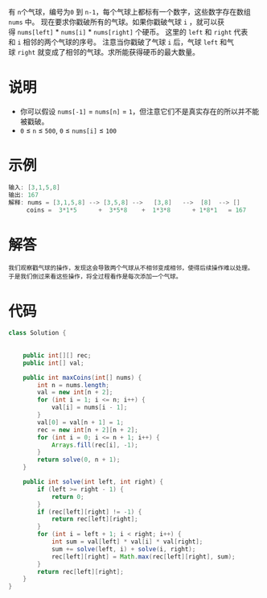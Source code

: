 有 `n`个气球，编号为`0` 到 `n-1`，每个气球上都标有一个数字，这些数字存在数组 `nums` 中。
现在要求你戳破所有的气球。如果你戳破气球 `i` ，就可以获得 `nums[left]` * `nums[i]` * `nums[right]` 个硬币。 这里的 `left` 和 `right` 代表和 `i` 相邻的两个气球的序号。
注意当你戳破了气球 `i` 后，气球 `left` 和气球 `right` 就变成了相邻的气球。求所能获得硬币的最大数量。

# 说明
- 你可以假设 `nums[-1]` = `nums[n]` = `1`，但注意它们不是真实存在的所以并不能被戳破。
- `0` ≤ `n` ≤ `500`, `0` ≤ `nums[i]` ≤ `100`

# 示例
```java
输入: [3,1,5,8]
输出: 167 
解释: nums = [3,1,5,8] --> [3,5,8] -->   [3,8]   -->  [8]  --> []
     coins =  3*1*5      +  3*5*8    +  1*3*8      + 1*8*1   = 167
```

# 解答
    我们观察戳气球的操作，发现这会导致两个气球从不相邻变成相邻，使得后续操作难以处理。
    于是我们倒过来看这些操作，将全过程看作是每次添加一个气球。
  
# 代码
```java
class Solution {
    
        
    public int[][] rec;
    public int[] val;

    public int maxCoins(int[] nums) {
        int n = nums.length;
        val = new int[n + 2];
        for (int i = 1; i <= n; i++) {
            val[i] = nums[i - 1];
        }
        val[0] = val[n + 1] = 1;
        rec = new int[n + 2][n + 2];
        for (int i = 0; i <= n + 1; i++) {
            Arrays.fill(rec[i], -1);
        }
        return solve(0, n + 1);
    }

    public int solve(int left, int right) {
        if (left >= right - 1) {
            return 0;
        }
        if (rec[left][right] != -1) {
            return rec[left][right];
        }
        for (int i = left + 1; i < right; i++) {
            int sum = val[left] * val[i] * val[right];
            sum += solve(left, i) + solve(i, right);
            rec[left][right] = Math.max(rec[left][right], sum);
        }
        return rec[left][right];
    }
}
```
